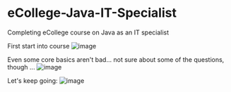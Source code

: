 # eCollege-Java-IT-Specialist
Completing eCollege course on Java as an IT specialist

First start into course
![image](https://github.com/Strawhorse/eCollege-Java-IT-Specialist/assets/47267071/cc3f57cb-4a06-4818-b67c-57ff0aaa49dc)

Even some core basics aren't bad... not sure about some of the questions, though ...
![image](https://github.com/Strawhorse/eCollege-Java-IT-Specialist/assets/47267071/5969255f-3f49-4a0e-a700-b72b29210ec1)

Let's keep going:
![image](https://github.com/Strawhorse/eCollege-Java-IT-Specialist/assets/47267071/4901165e-0137-4069-b3e6-654abc7ff45e)




